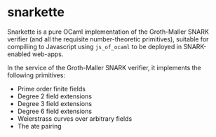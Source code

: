 # snarkette

Snarkette is a pure OCaml implementation of the Groth-Maller SNARK verifier
(and all the requisite number-theoretic primitives), suitable for compiliing
to Javascript using `js_of_ocaml` to be deployed in SNARK-enabled web-apps.

In the service of the Groth-Maller SNARK verifier, it implements the following primitives:

- Prime order finite fields
- Degree 2 field extensions
- Degree 3 field extensions
- Degree 6 field extensions
- Weierstrass curves over arbitrary fields
- The ate pairing
